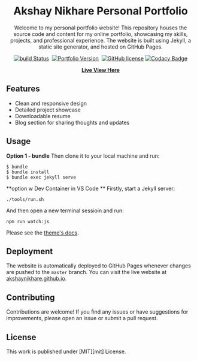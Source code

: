 <div align="center">
  
# Akshay Nikhare Personal Portfolio

Welcome to my personal portfolio website! This repository houses the source code and content for my online portfolio, showcasing my skills, projects, and professional experience. The website is built using Jekyll, a static site generator, and hosted on GitHub Pages.
  
  [![build Status](https://github.com/akshaynikhare/akshaynikhare.github.io/actions/workflows/pages-deploy.yml/badge.svg?branch=master&event=push)](buildStatus)&nbsp;
  [![Portfolio Version](https://img.shields.io/badge/version-1.0.0-blue)](portfolio)&nbsp;
  [![GitHub license](https://img.shields.io/github/license/akshaynikhare/akshaynikhare.github.io)](license)
  [![Codacy Badge](https://app.codacy.com/project/badge/Grade/dd8ea4e3edbb418da686033e63e7ff2d)](Badge_grade)

  
<a href="https://akshaynikhare.github.io/" target="_blank" rel="noopener noreferrer"><strong>Live View Here</strong></a>



</div>

## Features

- Clean and responsive design
- Detailed project showcase
- Downloadable resume
- Blog section for sharing thoughts and updates


## Usage

**Option 1 - bundle**
Then clone it to your local machine and run:

```console
$ bundle
$ bundle install
$ bundle exec jekyll serve 

```

**option w Dev Container in VS Code **
Firstly, start a Jekyll server:
```
./tools/run.sh
```

And then open a new terminal sessioin and run:
```
npm run watch:js
```



Please see the [theme's docs](https://github.com/cotes2020/jekyll-theme-chirpy#documentation).

## Deployment

The website is automatically deployed to GitHub Pages whenever changes are pushed to the `master` branch. You can visit the live website at [akshaynikhare.github.io](https://akshaynikhare.github.io).

## Contributing

Contributions are welcome! If you find any issues or have suggestions for improvements, please open an issue or submit a pull request.


## License

This work is published under [MIT][mit] License.
